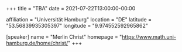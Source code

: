 +++
title = "TBA"
date = 2021-07-22T13:00:00-00:00

affiliation = "Universität Hamburg"
location = "DE"
latitude = "53.56839935305397"
longitude = "9.974552592965862"

[speaker]
  name = "Merlin Christ"
  homepage = "https://www.math.uni-hamburg.de/home/christ/"
+++
